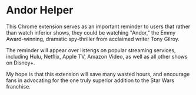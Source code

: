 # Andor Helper

This Chrome extension serves as an important reminder to users that rather than watch inferior shows, they could be watching "Andor," the Emmy Award-winning, dramatic spy-thriller from acclaimed writer Tony Gilroy.

The reminder will appear over listengs on popular streaming services, including Hulu, Netflix, Apple TV, Amazon Video, as well as all other shows on Disney+.

My hope is that this extension will save many wasted hours, and encourage fans in advocating for the one truly superior addition to the Star Wars franchise.